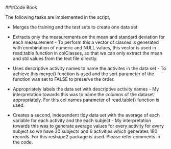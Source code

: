 ###Code Book

The following tasks are implemented in the script,

* Merges the training and the test sets to create one data set

* Extracts only the measurements on the mean and standard deviation for each measurement -
To perform this a vector of classes is generated with combination of numeric and NULL values, this vector is used in read.table function in colClasses, so that we can only extract the mean and std values from the text file directly.

* Uses descriptive activity names to name the activites in the data set -
To achieve this merge() function is used and the sort parameter of the function was set to FALSE to preserve the order.

* Appropriately labels the data set with descriptive activity names -
My interpretation towards this was to name the columns of the dataset appropriately. For this col.names parameter of read.table() function is used.

* Creates a second, independent tidy data set with the average of each variable for each activity and the each subject - 
My interpretation towards this was to generate average values for every activity for every subject so we have 30 subjects and 6 activities which generates 180 records. 
For this reshape2 package is used. Please refer comments in the code.
